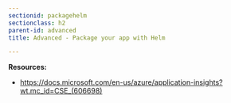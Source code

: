 ```yaml
---
sectionid: packagehelm
sectionclass: h2
parent-id: advanced
title: Advanced - Package your app with Helm

---
```



**Resources:**
- <https://docs.microsoft.com/en-us/azure/application-insights?wt.mc_id=CSE_(606698)>